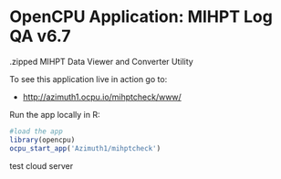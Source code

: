 # OpenCPU Application: MIHPT Log QA v6.7
.zipped MIHPT Data Viewer and Converter Utility

To see this application live in action go to:

- http://azimuth1.ocpu.io/mihptcheck/www/

Run the app locally in R:
  ```r
#load the app
library(opencpu)
ocpu_start_app('Azimuth1/mihptcheck')
```

test cloud server